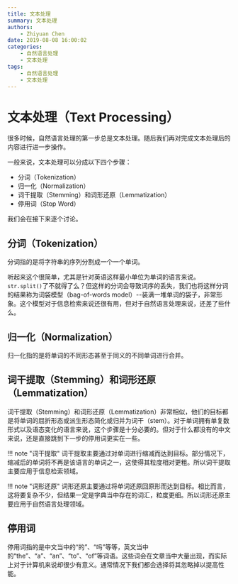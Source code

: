 ```yaml
---
title: 文本处理
summary: 文本处理
authors:
    - Zhiyuan Chen
date: 2019-08-08 16:00:02
categories:
    - 自然语言处理
    - 文本处理
tags:
    - 自然语言处理
    - 文本处理
---
```


# 文本处理（Text Processing）

很多时候，自然语言处理的第一步总是文本处理。随后我们再对完成文本处理后的内容进行进一步操作。

一般来说，文本处理可以分成以下四个步骤：

+ 分词（Tokenization）
+ 归一化（Normalization）
+ 词干提取（Stemming）和词形还原（Lemmatization）
+ 停用词（Stop Word）

我们会在接下来逐个讨论。

## 分词（Tokenization）

分词指的是将字符串的序列分割成一个一个单词。

听起来这个很简单，尤其是针对英语这样最小单位为单词的语言来说。`str.split()`了不就得了么？但这样的分词会导致词序的丢失，我们也将这样分词的结果称为词袋模型（bag-of-words model）--装满一堆单词的袋子，非常形象。这个模型对于信息检索来说还很有用，但对于自然语言处理来说，还差了些什么。

## 归一化（Normalization）

归一化指的是将单词的不同形态甚至于同义的不同单词进行合并。

## 词干提取（Stemming）和词形还原（Lemmatization）

词干提取（Stemming）和词形还原（Lemmatization）非常相似，他们的目标都是将单词的屈折形态或派生形态简化或归并为词干（stem）。对于单词拥有单复数形式以及语态变化的语言来说，这个步骤是十分必要的。但对于什么都没有的中文来说，还是直接跳到下一步的停用词更实在一些。

!!! note "词干提取"
    词干提取主要通过对单词进行缩减而达到目标。部分情况下，缩减后的单词将不再是该语言的单词之一，这使得其粒度相对更粗。所以词干提取主要应用于信息检索领域。

!!! note "词形还原"
    词形还原主要通过将单词还原回原形而达到目标。相比而言，这将要复杂不少，但结果一定是字典当中存在的词汇，粒度更细。所以词形还原主要应用于自然语言处理领域。

## 停用词

停用词指的是中文当中的“的”、“吗”等等，英文当中的“the”、“a”、“an”、“to”、“of”等词语。这些词会在文章当中大量出现，而实际上对于计算机来说却很少有意义。通常情况下我们都会选择将其忽略掉以提高性能。
